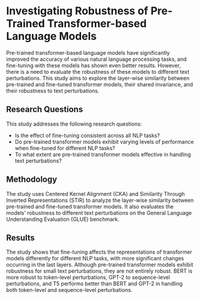 # Investigating Robustness of Pre-Trained Transformer-based Language Models
Pre-trained transformer-based language models have significantly improved the accuracy of various natural language processing tasks, and fine-tuning with these models has shown even better results. However, there is a need to evaluate the robustness of these models to different text perturbations. This study aims to explore the layer-wise similarity between pre-trained and fine-tuned transformer models, their shared invariance, and their robustness to text perturbations.

## Research Questions
This study addresses the following research questions:

- Is the effect of fine-tuning consistent across all NLP tasks?
- Do pre-trained transformer models exhibit varying levels of performance when fine-tuned for different NLP tasks?
- To what extent are pre-trained transformer models effective in handling text perturbations?

## Methodology
The study uses Centered Kernel Alignment (CKA) and Similarity Through Inverted Representations (STIR) to analyze the layer-wise similarity between pre-trained and fine-tuned transformer models. It also evaluates the models' robustness to different text perturbations on the General Language Understanding Evaluation (GLUE) benchmark.

## Results
The study shows that fine-tuning affects the representations of transformer models differently for different NLP tasks, with more significant changes occurring in the last layers. Although pre-trained transformer models exhibit robustness for small text perturbations, they are not entirely robust. BERT is more robust to token-level perturbations, GPT-2 to sequence-level perturbations, and T5 performs better than BERT and GPT-2 in handling both token-level and sequence-level perturbations.
